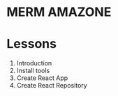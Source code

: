 # MERM AMAZONE

# Lessons
1. Introduction
2. Install tools
3. Create React App
4. Create React Repository